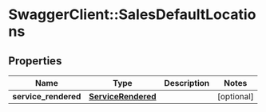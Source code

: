# SwaggerClient::SalesDefaultLocations

## Properties
Name | Type | Description | Notes
------------ | ------------- | ------------- | -------------
**service_rendered** | [**ServiceRendered**](ServiceRendered.md) |  | [optional] 


